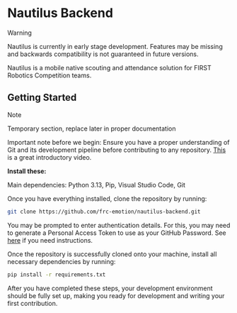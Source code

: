 # Nautilus Backend

> [!WARNING]
> Nautilus is currently in early stage development. Features may be missing and backwards compatibility is not guaranteed in future versions.

Nautilus is a mobile native scouting and attendance solution for FIRST Robotics Competition teams.

## Getting Started

> [!NOTE]
> Temporary section, replace later in proper documentation

Important note before we begin: Ensure you have a proper understanding of Git and its development pipeline before contributing to any repository. [This](https://www.youtube.com/watch?v=hwP7WQkmECE) is a great introductory video.

**Install these:**

Main dependencies: Python 3.13, Pip, Visual Studio Code, Git

Once you have everything installed, clone the repository by running:

```sh
git clone https://github.com/frc-emotion/nautilus-backend.git
```

You may be prompted to enter authentication details. For this, you may need to generate a Personal Access Token to use as your GitHub Password. See [here](https://docs.github.com/en/authentication/keeping-your-account-and-data-secure/managing-your-personal-access-tokens#creating-a-personal-access-token-classic) if you need instructions.

Once the repository is successfully cloned onto your machine, install all necessary dependencies by running:

```sh
pip install -r requirements.txt
```

After you have completed these steps, your development environment should be fully set up, making you ready for development and writing your first contribution.
